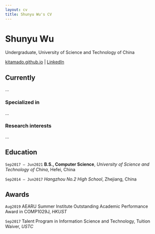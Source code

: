 ```yaml
---
layout: cv
title: Shunyu Wu's CV
---
```

# Shunyu Wu
Undergraduate, University of Science and Technology of China

<div id="webaddress">
  <a href="https://kitamado.github.io"><i class="fas fa-home"></i>kitamado.github.io</a> | 
  <a href="https://www.linkedin.com/in/shunyu-wu-5a51231a3/"><i class="fas fa-linkedin"></i>LinkedIn</a><br/>
</div>

## Currently

...

### Specialized in

...


### Research interests

...

## Education

`Sep2017 – Jun2021`
**B.S., Computer Science**, *University of Science and Technology of China*, Hefei, China


`Sep2014 – Jun2017`
*Hangzhou No.2 High School*, Zhejiang, China





## Awards

`Aug2019`
AEARU Summer Institute Outstanding Academic Performance Award in COMP1029J, *HKUST*

`Sep2017`
Talent Program in Information Science and Technology, Tuition Waiver, *USTC*










<!-- ### Footer

Last updated: May 2013 -->


